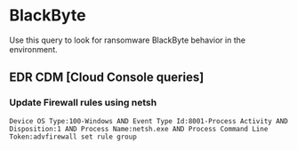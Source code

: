 # BlackByte

Use this query to look for ransomware BlackByte behavior in the environment.

## EDR CDM [Cloud Console queries]

### Update Firewall rules using netsh

```
Device OS Type:100-Windows AND Event Type Id:8001-Process Activity AND Disposition:1 AND Process Name:netsh.exe AND Process Command Line Token:advfirewall set rule group
```
